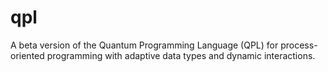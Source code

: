 # qpl
A beta version of the Quantum Programming Language (QPL) for process-oriented programming with adaptive data types and dynamic interactions.
